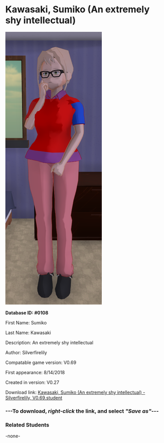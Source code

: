 # Kawasaki, Sumiko (An extremely shy intellectual)

<img src="../../Files/Images/Kawasaki, Sumiko (An extremely shy intellectual).png" title="Kawasaki, Sumiko (An extremely shy intellectual) - Silverfirelily, V0.69">

**Database ID: #0108**

First Name: Sumiko

Last Name: Kawasaki

Description: An extremely shy intellectual

Author: Silverfirelily

Compatable game version: V0.69

First appearance: 8/14/2018

Created in version: V0.27

Download link: <a href="https://raw.githubusercontent.com/Arbiter1223/Daigaku-Gurashi-Custom-Students/master/Files/Student%20Files/Kawasaki%2C%20Sumiko%20(An%20extremely%20shy%20intellectual)%20-%20Silverfirelily%2C%20V0.69.student">Kawasaki, Sumiko (An extremely shy intellectual) - Silverfirelily, V0.69.student</a>

### ---**To download, _right-click_ the link, and select _"Save as"_**---

### Related Students

-none-
